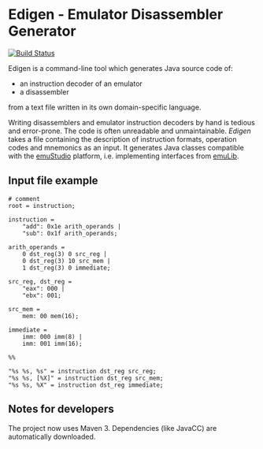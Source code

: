 Edigen - Emulator Disassembler Generator
========================================
[![Build Status](https://travis-ci.org/sulir/edigen.svg?branch=master)](https://travis-ci.org/sulir/edigen.svg?branch=master)

Edigen is a command-line tool which generates Java source code of:
 * an instruction decoder of an emulator
 * a disassembler

from a text file written in its own domain-specific language.

Writing disassemblers and emulator instruction decoders by hand is tedious and error-prone. The code is often unreadable and unmaintainable. *Edigen* takes a file containing the description of instruction formats, operation codes and mnemonics as an input. It generates Java classes compatible with the [emuStudio](http://github.com/vbmacher/emuStudio) platform, i.e. implementing interfaces from [emuLib](http://github.com/vbmacher/emuLib).

Input file example
------------------

	# comment
	root = instruction;

	instruction =
		"add": 0x1e arith_operands |
		"sub": 0x1f arith_operands;

	arith_operands =
		0 dst_reg(3) 0 src_reg |
		0 dst_reg(3) 10 src_mem |
		1 dst_reg(3) 0 immediate;

	src_reg, dst_reg =
		"eax": 000 |
		"ebx": 001;

	src_mem = 
		mem: 00 mem(16);

	immediate =
		imm: 000 imm(8) |
		imm: 001 imm(16);

	%%

	"%s %s, %s" = instruction dst_reg src_reg;
	"%s %s, [%X]" = instruction dst_reg src_mem;
	"%s %s, %X" = instruction dst_reg immediate;

Notes for developers
--------------------

The project now uses Maven 3. Dependencies (like JavaCC) are automatically downloaded.
